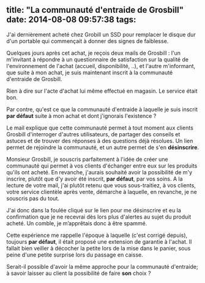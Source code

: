 title: "La communauté d'entraide de Grosbill"
date: 2014-08-08 09:57:38
tags:
---

J'ai dernièrement acheté chez Grobill un SSD pour remplacer le disque dur d'un portable qui commençait à donner des signes de faiblesse.

Quelques jours après cet achat, je reçois deux mails de Grosbill : l'un m'invitant à répondre à un questionnaire de satisfaction sur la qualité de l'environnement de l'achat (accueil, disponibilité, ..), et l'autre m'informant, que suite à mon achat, je suis maintenant inscrit à la communauté d'entraide de Grosbill.

Rien à dire sur l'acte d'achat lui même effectué en magasin. Le service était bon.

Par contre, qu'est ce que la communauté d'entraide à laquelle je suis inscrit **par défaut** suite à mon achat et dont j'ignorais l'existence ?

Le mail explique que cette communauté permet à tout moment aux clients Grosbill d'interroger d'autres utilisateurs, de partager des conseils et astuces et de trouver des réponses à des questions déjà résolues. Un lien permet de rejoindre la communauté, et un autre permet de s'en **désinscrire**.

Monsieur Grosbill, je souscris parfaitement à l'idée de créer une communauté qui permet à vos clients d'échanger entre eux sur les produits qu'ils ont acheté. En revanche, j'aurais souhaité avoir la possibilité de m'y inscrire, plutôt que d'y avoir été inscrit, **par défaut**, par vos soins. A la lecture de votre mail, j'ai plutôt retenu que vous sous-traitiez, à vos clients, votre service clientèle après vente, démarche à laquelle, en revanche, je ne souscris pas du tout.

J'ai donc dans la foulée cliqué sur le lien pour me désinscrire et eu la confirmation que je ne recevrai dès lors plus d'alertes au sujet du produit acheté. Un comble, je m’apprêtais donc à être spammé.

Cette expérience me rappelle l'époque à laquelle (c'est corrigé depuis), toujours **par défaut**, il était proposé une extension de garantie à l'achat. Il fallait bien veiller à décocher la petite lors de la mise dans le panier, sous peine d'une petite surprise lors du passage en caisse.

Serait-il possible d'avoir la même approche pour la communauté d'entraide; à savoir laisser au client la possibilité de faire **son** choix ?

  

   
